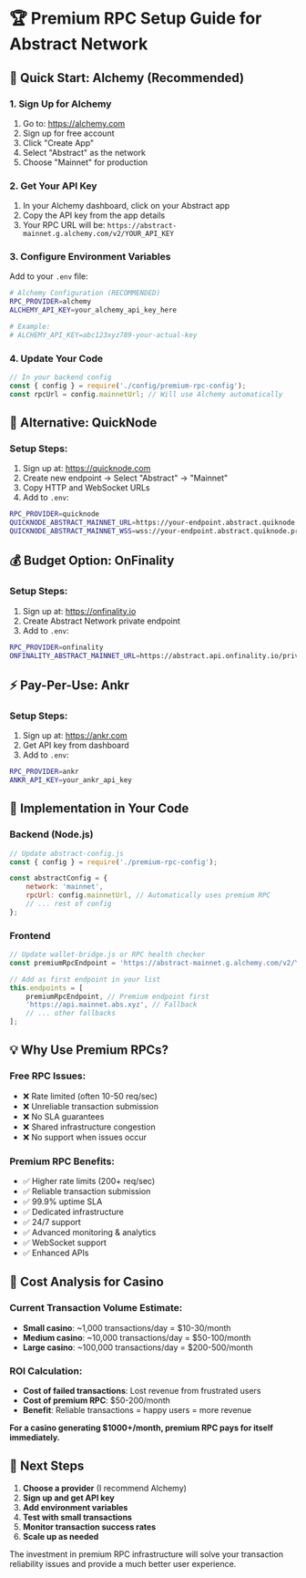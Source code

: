 # 🏆 Premium RPC Setup Guide for Abstract Network

## 🎯 **Quick Start: Alchemy (Recommended)**

### **1. Sign Up for Alchemy**
1. Go to: https://alchemy.com
2. Sign up for free account
3. Click "Create App"
4. Select "Abstract" as the network
5. Choose "Mainnet" for production

### **2. Get Your API Key**
1. In your Alchemy dashboard, click on your Abstract app
2. Copy the API key from the app details
3. Your RPC URL will be: `https://abstract-mainnet.g.alchemy.com/v2/YOUR_API_KEY`

### **3. Configure Environment Variables**
Add to your `.env` file:
```bash
# Alchemy Configuration (RECOMMENDED)
RPC_PROVIDER=alchemy
ALCHEMY_API_KEY=your_alchemy_api_key_here

# Example:
# ALCHEMY_API_KEY=abc123xyz789-your-actual-key
```

### **4. Update Your Code**
```javascript
// In your backend config
const { config } = require('./config/premium-rpc-config');
const rpcUrl = config.mainnetUrl; // Will use Alchemy automatically
```

## 🚀 **Alternative: QuickNode**

### **Setup Steps:**
1. Sign up at: https://quicknode.com
2. Create new endpoint → Select "Abstract" → "Mainnet"
3. Copy HTTP and WebSocket URLs
4. Add to `.env`:
```bash
RPC_PROVIDER=quicknode
QUICKNODE_ABSTRACT_MAINNET_URL=https://your-endpoint.abstract.quiknode.pro/your-key/
QUICKNODE_ABSTRACT_MAINNET_WSS=wss://your-endpoint.abstract.quiknode.pro/your-key/
```

## 💰 **Budget Option: OnFinality**

### **Setup Steps:**
1. Sign up at: https://onfinality.io
2. Create Abstract Network private endpoint
3. Add to `.env`:
```bash
RPC_PROVIDER=onfinality
ONFINALITY_ABSTRACT_MAINNET_URL=https://abstract.api.onfinality.io/private/your-key
```

## ⚡ **Pay-Per-Use: Ankr**

### **Setup Steps:**
1. Sign up at: https://ankr.com
2. Get API key from dashboard
3. Add to `.env`:
```bash
RPC_PROVIDER=ankr
ANKR_API_KEY=your_ankr_api_key
```

## 🔧 **Implementation in Your Code**

### **Backend (Node.js)**
```javascript
// Update abstract-config.js
const { config } = require('./premium-rpc-config');

const abstractConfig = {
    network: 'mainnet',
    rpcUrl: config.mainnetUrl, // Automatically uses premium RPC
    // ... rest of config
};
```

### **Frontend**
```javascript
// Update wallet-bridge.js or RPC health checker
const premiumRpcEndpoint = 'https://abstract-mainnet.g.alchemy.com/v2/YOUR_API_KEY';

// Add as first endpoint in your list
this.endpoints = [
    premiumRpcEndpoint, // Premium endpoint first
    'https://api.mainnet.abs.xyz', // Fallback
    // ... other fallbacks
];
```

## 💡 **Why Use Premium RPCs?**

### **Free RPC Issues:**
- ❌ Rate limited (often 10-50 req/sec)
- ❌ Unreliable transaction submission
- ❌ No SLA guarantees
- ❌ Shared infrastructure congestion
- ❌ No support when issues occur

### **Premium RPC Benefits:**
- ✅ Higher rate limits (200+ req/sec)
- ✅ Reliable transaction submission
- ✅ 99.9% uptime SLA
- ✅ Dedicated infrastructure
- ✅ 24/7 support
- ✅ Advanced monitoring & analytics
- ✅ WebSocket support
- ✅ Enhanced APIs

## 💸 **Cost Analysis for Casino**

### **Current Transaction Volume Estimate:**
- **Small casino**: ~1,000 transactions/day = $10-30/month
- **Medium casino**: ~10,000 transactions/day = $50-100/month  
- **Large casino**: ~100,000 transactions/day = $200-500/month

### **ROI Calculation:**
- **Cost of failed transactions**: Lost revenue from frustrated users
- **Cost of premium RPC**: $50-200/month
- **Benefit**: Reliable transactions = happy users = more revenue

**For a casino generating $1000+/month, premium RPC pays for itself immediately.**

## 🎯 **Next Steps**

1. **Choose a provider** (I recommend Alchemy)
2. **Sign up and get API key**
3. **Add environment variables**
4. **Test with small transactions**
5. **Monitor transaction success rates**
6. **Scale up as needed**

The investment in premium RPC infrastructure will solve your transaction reliability issues and provide a much better user experience.
